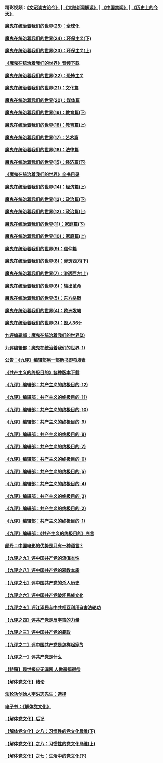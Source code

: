 #### 精彩视频：[《文昭谈古论今》](https://github.com/gfw-breaker/wenzhao/blob/master/README.md?t=11160932) | [《大陆新闻解读》](https://github.com/gfw-breaker/ntdtv-comedy/blob/master/README.md?t=11160932) | [《中国禁闻》](https://github.com/gfw-breaker/ntdtv-news/blob/master/README.md?t=11160932) | [《历史上的今天》](https://github.com/gfw-breaker/today-in-history/blob/master/README.md?t=11160932) 

#### [魔鬼在统治着我们的世界(25)：全球化](../pages/nsc422/n10788205.md?t=11160932) 

#### [魔鬼在统治着我们的世界(24)：环保主义(下)](../pages/nsc422/n10695307.md?t=11160932) 

#### [魔鬼在统治着我们的世界(23)：环保主义(上)](../pages/nsc422/n10688613.md?t=11160932) 

#### [《魔鬼在统治着我们的世界》音频下载](../pages/nsc422/n10635553.md?t=11160932) 

#### [魔鬼在统治着我们的世界(22)：恐怖主义](../pages/nsc422/n10614727.md?t=11160932) 

#### [魔鬼在统治着我们的世界(21)：文化篇](../pages/nsc422/n10597706.md?t=11160932) 

#### [魔鬼在统治着我们的世界(20)：媒体篇](../pages/nsc422/n10586579.md?t=11160932) 

#### [魔鬼在统治着我们的世界(19)：教育篇(下)](../pages/nsc422/n10564808.md?t=11160932) 

#### [魔鬼在统治着我们的世界(18)：教育篇(上)](../pages/nsc422/n10526970.md?t=11160932) 

#### [魔鬼在统治着我们的世界(17)：艺术篇](../pages/nsc422/n10499093.md?t=11160932) 

#### [魔鬼在统治着我们的世界(16)：法律篇](../pages/nsc422/n10485969.md?t=11160932) 

#### [魔鬼在统治着我们的世界(15)：经济篇(下)](../pages/nsc422/n10469975.md?t=11160932) 

#### [《魔鬼在统治着我们的世界》全书目录](../pages/nsc422/n10464261.md?t=11160932) 

#### [魔鬼在统治着我们的世界(14)：经济篇(上)](../pages/nsc422/n10457370.md?t=11160932) 

#### [魔鬼在统治着我们的世界(13)：政治篇(下)](../pages/nsc422/n10448270.md?t=11160932) 

#### [魔鬼在统治着我们的世界(12)：政治篇(上)](../pages/nsc422/n10444576.md?t=11160932) 

#### [魔鬼在统治着我们的世界(11)：家庭篇(下)](../pages/nsc422/n10440961.md?t=11160932) 

#### [魔鬼在统治着我们的世界(10)：家庭篇(上)](../pages/nsc422/n10435448.md?t=11160932) 

#### [魔鬼在统治着我们的世界(9)：信仰篇](../pages/nsc422/n10432159.md?t=11160932) 

#### [魔鬼在统治着我们的世界(8)：渗透西方(下)](../pages/nsc422/n10429603.md?t=11160932) 

#### [魔鬼在统治着我们的世界(7)：渗透西方(上)](../pages/nsc422/n10426013.md?t=11160932) 

#### [魔鬼在统治着我们的世界(6)：输出革命](../pages/nsc422/n10421536.md?t=11160932) 

#### [魔鬼在统治着我们的世界(5)：东方杀戮](../pages/nsc422/n10417707.md?t=11160932) 

#### [魔鬼在统治着我们的世界(4)：欧洲发端](../pages/nsc422/n10414890.md?t=11160932) 

#### [魔鬼在统治着我们的世界(3)：毁人36计](../pages/nsc422/n10411583.md?t=11160932) 

#### [九评编辑部：魔鬼在统治着我们的世界(2)](../pages/nsc422/n10410036.md?t=11160932) 

#### [九评编辑部：魔鬼在统治着我们的世界 (1)](../pages/nsc422/n10406825.md?t=11160932) 

#### [公告：《九评》编辑部另一部新书即将发表](../pages/nsc422/n10405104.md?t=11160932) 

#### [《共产主义的终极目的》各种版本下载](../pages/nsc422/n10022138.md?t=11160932) 

#### [《九评》编辑部：共产主义的终极目的 (12)](../pages/nsc422/n9933272.md?t=11160932) 

#### [《九评》编辑部：共产主义的终极目的 (11)](../pages/nsc422/n9924973.md?t=11160932) 

#### [《九评》编辑部：共产主义的终极目的 (10)](../pages/nsc422/n9920883.md?t=11160932) 

#### [《九评》编辑部：共产主义的终极目的 (9)](../pages/nsc422/n9916363.md?t=11160932) 

#### [《九评》编辑部：共产主义的终极目的 (8)](../pages/nsc422/n9912488.md?t=11160932) 

#### [《九评》编辑部：共产主义的终极目的 (7)](../pages/nsc422/n9901176.md?t=11160932) 

#### [《九评》编辑部：共产主义的终极目的 (6)](../pages/nsc422/n9899359.md?t=11160932) 

#### [《九评》编辑部：共产主义的终极目的 (5)](../pages/nsc422/n9893174.md?t=11160932) 

#### [《九评》编辑部：共产主义的终极目的 (4)](../pages/nsc422/n9891246.md?t=11160932) 

#### [《九评》编辑部：共产主义的终极目的 (3)](../pages/nsc422/n9879879.md?t=11160932) 

#### [《九评》编辑部：共产主义的终极目的 (2)](../pages/nsc422/n9876205.md?t=11160932) 

#### [《九评》编辑部：共产主义的终极目的 (1)](../pages/nsc422/n9865857.md?t=11160932) 

#### [《九评》编辑部：《共产主义的终极目的》序言](../pages/nsc422/n9862666.md?t=11160932) 

#### [颜丹：中国电影的优势是只有一种语言？](../pages/nsc422/n9583062.md?t=11160932) 

#### [【九评之九】评中国共产党的流氓本性](../pages/nsc422/n737542.md?t=11160932) 

#### [【九评之八】评中国共产党的邪教本质](../pages/nsc422/n735942.md?t=11160932) 

#### [【九评之七】评中国共产党的杀人历史](../pages/nsc422/n733806.md?t=11160932) 

#### [【九评之六】评中国共产党破坏民族文化](../pages/nsc422/n731667.md?t=11160932) 

#### [【九评之五】评江泽民与中共相互利用迫害法轮功](../pages/nsc422/n730058.md?t=11160932) 

#### [【九评之四】评共产党是反宇宙的力量](../pages/nsc422/n727814.md?t=11160932) 

#### [【九评之三】评中国共产党的暴政](../pages/nsc422/n725597.md?t=11160932) 

#### [【九评之二】评中国共产党是怎样起家的](../pages/nsc422/n723946.md?t=11160932) 

#### [【九评之一】评共产党是什么](../pages/nsc422/n722529.md?t=11160932) 

#### [【特稿】现世报应无漏网 人做恶都得偿](../pages/nsc422/n4215167.md?t=11160932) 

#### [【解体党文化】绪论](../pages/nsc422/n1449356.md?t=11160932) 

#### [法轮功创始人李洪志先生：选择](../pages/nsc422/n3580738.md?t=11160932) 

#### [电子书：《解体党文化》](../pages/nsc422/n1573484.md?t=11160932) 

#### [【解体党文化】后记](../pages/nsc422/n1531999.md?t=11160932) 

#### [【解体党文化】之八：习惯性的党文化思维(下)](../pages/nsc422/n1526477.md?t=11160932) 

#### [【解体党文化】之八：习惯性的党文化思维(上)](../pages/nsc422/n1520631.md?t=11160932) 

#### [【解体党文化】之七：生活中的党文化(下)](../pages/nsc422/n1513446.md?t=11160932) 


